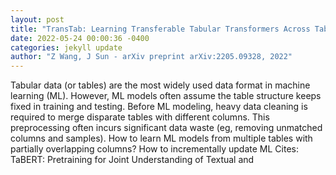 ```yaml
--- 
layout: post 
title: "TransTab: Learning Transferable Tabular Transformers Across Tables" 
date: 2022-05-24 00:00:36 -0400 
categories: jekyll update 
author: "Z Wang, J Sun - arXiv preprint arXiv:2205.09328, 2022" 
--- 
```

Tabular data (or tables) are the most widely used data format in machine learning (ML). However, ML models often assume the table structure keeps fixed in training and testing. Before ML modeling, heavy data cleaning is required to merge disparate tables with different columns. This preprocessing often incurs significant data waste (eg, removing unmatched columns and samples). How to learn ML models from multiple tables with partially overlapping columns? How to incrementally update ML Cites: TaBERT: Pretraining for Joint Understanding of Textual and